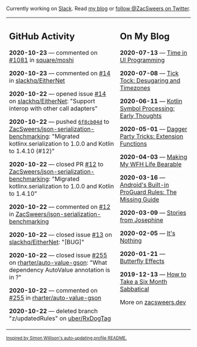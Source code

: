 Currently working on [Slack](https://slack.com/). Read [my blog](https://zacsweers.dev/) or [follow @ZacSweers on Twitter](https://twitter.com/ZacSweers).

<table><tr><td valign="top" width="60%">

## GitHub Activity
<!-- githubActivity starts -->
**2020-10-23** — commented on [#1081](https://github.com/square/moshi/issues/1081#issuecomment-714918888) in [square/moshi](https://api.github.com/repos/square/moshi)

**2020-10-23** — commented on [#14](https://github.com/slackhq/EitherNet/issues/14#issuecomment-714902475) in [slackhq/EitherNet](https://api.github.com/repos/slackhq/EitherNet)

**2020-10-22** — opened issue [#14](https://api.github.com/repos/slackhq/EitherNet/issues/14) on [slackhq/EitherNet](https://api.github.com/repos/slackhq/EitherNet): "Support interop with other call adapters"

**2020-10-22** — pushed [`6f8cb04d`](https://github.com/ZacSweers/json-serialization-benchmarking/commit/6f8cb04d1091de5b813243aa1e1b042fbf31338e) to [ZacSweers/json-serialization-benchmarking](https://api.github.com/repos/ZacSweers/json-serialization-benchmarking): "Migrated kotlinx.serialization to 1.0.0 and Kotlin to 1.4.10 (#12)"

**2020-10-22** — closed PR [#12](https://api.github.com/repos/ZacSweers/json-serialization-benchmarking/pulls/12) to [ZacSweers/json-serialization-benchmarking](https://api.github.com/repos/ZacSweers/json-serialization-benchmarking): "Migrated kotlinx.serialization to 1.0.0 and Kotlin to 1.4.10"

**2020-10-22** — commented on [#12](https://github.com/ZacSweers/json-serialization-benchmarking/pull/12#issuecomment-714861404) in [ZacSweers/json-serialization-benchmarking](https://api.github.com/repos/ZacSweers/json-serialization-benchmarking)

**2020-10-22** — closed issue [#13](https://api.github.com/repos/slackhq/EitherNet/issues/13) on [slackhq/EitherNet](https://api.github.com/repos/slackhq/EitherNet): "[BUG]"

**2020-10-22** — closed issue [#255](https://api.github.com/repos/rharter/auto-value-gson/issues/255) on [rharter/auto-value-gson](https://api.github.com/repos/rharter/auto-value-gson): "What dependency AutoValue annotation is in ?"

**2020-10-22** — commented on [#255](https://github.com/rharter/auto-value-gson/issues/255#issuecomment-714813458) in [rharter/auto-value-gson](https://api.github.com/repos/rharter/auto-value-gson)

**2020-10-22** — deleted branch "z/updatedRules" on [uber/RxDogTag](https://api.github.com/repos/uber/RxDogTag)
<!-- githubActivity ends -->
</td><td valign="top" width="40%">

## On My Blog
<!-- blog starts -->
**2020-07-13** — [Time in UI Programming](https://www.zacsweers.dev/time-in-ui/)

**2020-07-08** — [Tick Tock: Desugaring and Timezones](https://www.zacsweers.dev/ticktock-desugaring-timezones/)

**2020-06-11** — [Kotlin Symbol Processing: Early Thoughts](https://www.zacsweers.dev/kotlin-symbol-processor-early-thoughts/)

**2020-05-01** — [Dagger Party Tricks: Extension Functions](https://www.zacsweers.dev/dagger-party-tricks-extension-functions/)

**2020-04-03** — [Making My WFH Life Bearable](https://www.zacsweers.dev/making-wfh-life-bearable/)

**2020-03-16** — [Android's Built-in ProGuard Rules: The Missing Guide](https://www.zacsweers.dev/android-proguard-rules/)

**2020-03-09** — [Stories from Josephine](https://www.zacsweers.dev/stories-from-josephine/)

**2020-02-05** — [It's Nothing](https://www.zacsweers.dev/its-nothing/)

**2020-01-21** — [Butterfly Effects](https://www.zacsweers.dev/butterfly-effects/)

**2019-12-13** — [How to Take a Six Month Sabbatical](https://www.zacsweers.dev/how-to-take-a-six-month-sabbatical/)
<!-- blog ends -->
More on [zacsweers.dev](https://zacsweers.dev/)
</td></tr></table>

<sub><a href="https://simonwillison.net/2020/Jul/10/self-updating-profile-readme/">Inspired by Simon Willison's auto-updating profile README.</a></sub>